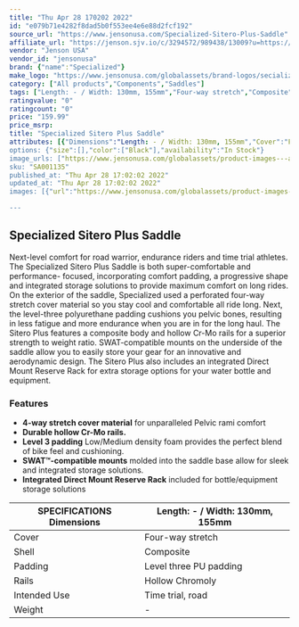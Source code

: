 ```yaml
---
title: "Thu Apr 28 170202 2022"
id: "e079b71e4282f8dad5b0f553ee4e6e88d2fcf192"
source_url: "https://www.jensonusa.com/Specialized-Sitero-Plus-Saddle"
affiliate_url: "https://jenson.sjv.io/c/3294572/989438/13009?u=https://www.jensonusa.com/Specialized-Sitero-Plus-Saddle"
vendor: "Jenson USA"
vendor_id: "jensonusa"
brand: {"name":"Specialized"}
make_logo: "https://www.jensonusa.com/globalassets/brand-logos/secialized-logo.png"
category: ["All products","Components","Saddles"]
tags: ["Length: - / Width: 130mm, 155mm","Four-way stretch","Composite","Level three PU padding","Hollow Chromoly","Time trial, road","-"]
ratingvalue: "0"
ratingcount: "0"
price: "159.99"
price_msrp: 
title: "Specialized Sitero Plus Saddle"
attributes: [{"Dimensions":"Length: - / Width: 130mm, 155mm","Cover":"Four-way stretch","Shell":"Composite","Padding":"Level three PU padding","Rails":"Hollow Chromoly","Intended Use":"Time trial, road","Weight":"-"}]
options: {"size":[],"color":["Black"],"availability":"In Stock"}
image_urls: ["https://www.jensonusa.com/globalassets/product-images---all-assets/specialized-2021/sa001135-black.jpg","https://www.jensonusa.com/globalassets/product-images---all-assets/specialized-2021/sa001135_1-black.jpg","https://www.jensonusa.com/globalassets/product-images---all-assets/specialized-2021/sa001135_2-black.jpg","https://www.jensonusa.com/globalassets/product-images---all-assets/specialized-2021/sa001135_3-black.jpg"]
sku: "SA001135"
published_at: "Thu Apr 28 17:02:02 2022"
updated_at: "Thu Apr 28 17:02:02 2022"
images: [{"url":"https://www.jensonusa.com/globalassets/product-images---all-assets/specialized-2021/sa001135-black.jpg","path":"full/5646e039926a7bfede76b312481185c60e0e0f99.jpg","checksum":"ed81f6c4e2cabcca36f532d6da777ac0","status":"downloaded"},{"url":"https://www.jensonusa.com/globalassets/product-images---all-assets/specialized-2021/sa001135_1-black.jpg","path":"full/a4879690e99fb0ac63053f65027ee3a7445721b0.jpg","checksum":"982e1e7ec22a10cb9f711e843c333ac3","status":"downloaded"},{"url":"https://www.jensonusa.com/globalassets/product-images---all-assets/specialized-2021/sa001135_2-black.jpg","path":"full/ce3ce03e43c26d0b642379bd588d15d01a568e34.jpg","checksum":"89ea8c1f67b67158bcacadf32d942e88","status":"downloaded"},{"url":"https://www.jensonusa.com/globalassets/product-images---all-assets/specialized-2021/sa001135_3-black.jpg","path":"full/4926a8b24ea417012baf010db3b5656a7bb27d21.jpg","checksum":"71b2752b60822b1d1473c75af8a0f867","status":"downloaded"}]

---
```

## Specialized Sitero Plus Saddle

Next-level comfort for road warrior, endurance riders and time trial athletes.
The Specialized Sitero Plus Saddle is both super-comfortable and performance-
focused, incorporating comfort padding, a progressive shape and integrated
storage solutions to provide maximum comfort on long rides. On the exterior of
the saddle, Specialized used a perforated four-way stretch cover material so
you stay cool and comfortable all ride long. Next, the level-three
polyurethane padding cushions you pelvic bones, resulting in less fatigue and
more endurance when you are in for the long haul. The Sitero Plus features a
composite body and hollow Cr-Mo rails for a superior strength to weight ratio.
SWAT-compatible mounts on the underside of the saddle allow you to easily
store your gear for an innovative and aerodynamic design. The Sitero Plus also
includes an integrated Direct Mount Reserve Rack for extra storage options for
your water bottle and equipment.

### Features

  * **4-way stretch cover material** for unparalleled Pelvic rami comfort
  * **Durable hollow Cr-Mo rails.**
  * **Level 3 padding** Low/Medium density foam provides the perfect blend of bike feel and cushioning.
  * **SWAT™-compatible mounts** molded into the saddle base allow for sleek and integrated storage solutions.
  * **Integrated Direct Mount Reserve Rack** included for bottle/equipment storage solutions

SPECIFICATIONS Dimensions | Length: - / Width: 130mm, 155mm  
---|---  
Cover | Four-way stretch  
Shell | Composite  
Padding | Level three PU padding  
Rails | Hollow Chromoly  
Intended Use | Time trial, road  
Weight | -

